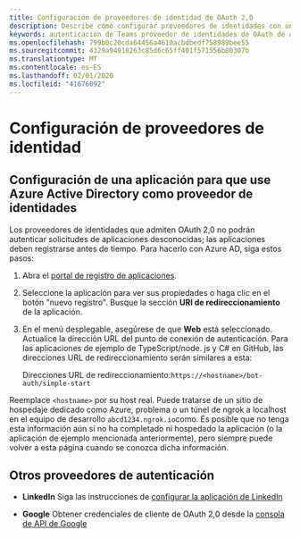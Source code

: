 ```yaml
---
title: Configuración de proveedores de identidad de OAuth 2,0
description: Describe cómo configurar proveedores de identidades con un enfoque en Azure AD.
keywords: autenticación de Teams proveedor de identidades de OAuth de AAD
ms.openlocfilehash: 799b0c20cda64456a4610acbdbedf758989bee55
ms.sourcegitcommit: 4329a94918263c85d6c65ff401f571556b80307b
ms.translationtype: MT
ms.contentlocale: es-ES
ms.lasthandoff: 02/01/2020
ms.locfileid: "41676092"
---
```

# <a name="configuring-identity-providers"></a>Configuración de proveedores de identidad

## <a name="configuring-an-application-to-use-azure-active-directory-as-an-identity-provider"></a>Configuración de una aplicación para que use Azure Active Directory como proveedor de identidades

Los proveedores de identidades que admiten OAuth 2,0 no podrán autenticar solicitudes de aplicaciones desconocidas; las aplicaciones deben registrarse antes de tiempo. Para hacerlo con Azure AD, siga estos pasos:

1. Abra el [portal de registro de aplicaciones](https://ms.portal.azure.com/#blade/Microsoft_AAD_RegisteredApps/ApplicationsListBlade).

2. Seleccione la aplicación para ver sus propiedades o haga clic en el botón "nuevo registro". Busque la sección **URI de redireccionamiento** de la aplicación.

3. En el menú desplegable, asegúrese de que **Web** está seleccionado. Actualice la dirección URL del punto de conexión de autenticación. Para las aplicaciones de ejemplo de TypeScript/node. js y C# en GitHub, las direcciones URL de redireccionamiento serán similares a esta:

    Direcciones URL de redireccionamiento:`https://<hostname>/bot-auth/simple-start`

Reemplace `<hostname>` por su host real. Puede tratarse de un sitio de hospedaje dedicado como Azure, problema o un túnel de ngrok a localhost en el equipo de desarrollo `abcd1234.ngrok.io`como. Es posible que no tenga esta información aún si no ha completado ni hospedado la aplicación (o la aplicación de ejemplo mencionada anteriormente), pero siempre puede volver a esta página cuando se conozca dicha información.

## <a name="other-authentication-providers"></a>Otros proveedores de autenticación

* **LinkedIn** Siga las instrucciones de [configurar la aplicación de LinkedIn](https://developer.linkedin.com/docs/oauth2)

* **Google** Obtener credenciales de cliente de OAuth 2,0 desde la [consola de API de Google](https://console.developers.google.com/)
